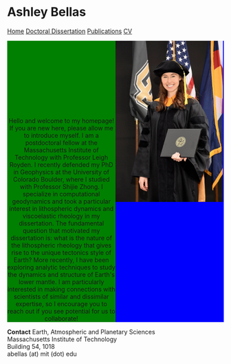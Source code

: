 # Ashley Bellas     

[Home](README.md)       [Doctoral Dissertation](test)         [Publications](/publications/README.md)               [CV](test)

<html>
<head></head>
 <body>
    <div style="width: 100%; display: table;">
        <div style="display: table-row; height: 250px;">
            <div style="width: 50%; display: table-cell; background: green;">
                <center>Hello and welcome to my homepage! If you are new here, please allow me to introduce myself. I am a postdoctoral fellow at the Massachusetts Institute of Technology with Professor Leigh Royden. I recently defended my PhD in Geophysics at the University of Colorado Boulder, where I studied with Professor Shijie Zhong. I specialize in computational geodynamics and took a particular interest in lithospheric dynamics and viscoelastic rheology in my dissertation. The fundamental question that motivated my dissertation is: what is the nature of the lithospheric rheology that gives rise to the unique tectonics style of Earth? More recently, I have been exploring analytic techniques to study the dynamics and structure of Earth's lower mantle. I am particularly interested in making connections with scientists of similar and dissimilar expertise, so I encourage you to reach out if you see potential for us to collaborate!</center>
            </div>
            <div style="display: table-cell; background: blue;"> 
                <img align="center" width="250px" src="3_highres.jpg">
            </div>
        </div>
    </div>
 </body>
</html>
  
  
  
**Contact**
Earth, Atmospheric and Planetary Sciences  
Massachusetts Institute of Technology  
Building 54, 1018  
abellas (at) mit (dot) edu
